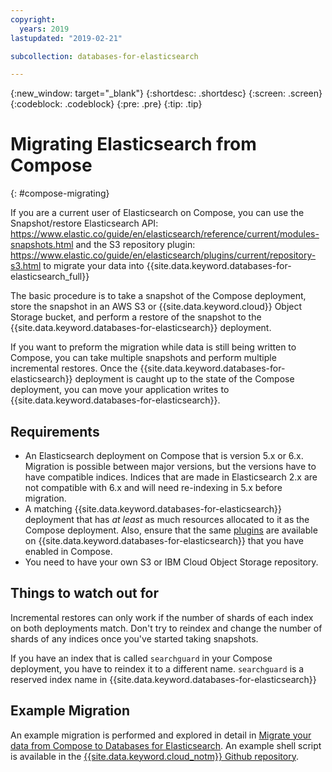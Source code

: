```yaml
---
copyright:
  years: 2019
lastupdated: "2019-02-21"

subcollection: databases-for-elasticsearch

---
```


{:new_window: target="_blank"}
{:shortdesc: .shortdesc}
{:screen: .screen}
{:codeblock: .codeblock}
{:pre: .pre}
{:tip: .tip}


# Migrating Elasticsearch from Compose
{: #compose-migrating}

If you are a current user of Elasticsearch on Compose, you can use the Snapshot/restore Elasticsearch API: https://www.elastic.co/guide/en/elasticsearch/reference/current/modules-snapshots.html
and the S3 repository plugin: https://www.elastic.co/guide/en/elasticsearch/plugins/current/repository-s3.html to migrate your data into {{site.data.keyword.databases-for-elasticsearch_full}}

The basic procedure is to take a snapshot of the Compose deployment, store the snapshot in an AWS S3 or {{site.data.keyword.cloud}} Object Storage bucket, and perform a restore of the snapshot to the {{site.data.keyword.databases-for-elasticsearch}} deployment. 

If you want to preform the migration while data is still being written to Compose, you can take multiple snapshots and perform multiple incremental restores. Once the {{site.data.keyword.databases-for-elasticsearch}} deployment is caught up to the state of the Compose deployment, you can move your application writes to {{site.data.keyword.databases-for-elasticsearch}}.

## Requirements

- An Elasticsearch deployment on Compose that is version 5.x or 6.x. Migration is possible between major versions, but the versions have to have compatible indices. Indices that are made in Elasticsearch 2.x are not compatible with 6.x and will need re-indexing in 5.x before migration.
- A matching {{site.data.keyword.databases-for-elasticsearch}} deployment that has _at least_ as much resources allocated to it as the Compose deployment. Also, ensure that the same [plugins](/docs/services/databases-for-elasticsearch?topic=databases-for-elastcisearch-plugins) are available on {{site.data.keyword.databases-for-elasticsearch}} that you have enabled in Compose.
- You need to have your own S3 or IBM Cloud Object Storage repository.

## Things to watch out for

Incremental restores can only work if the number of shards of each index on both deployments match. Don't try to reindex and change the number of shards of any indices once you've started taking snapshots.

If you have an index that is called `searchguard` in your Compose deployment, you have to reindex it to a different name. `searchguard` is a reserved index name in {{site.data.keyword.databases-for-elasticsearch}}

## Example Migration

An example migration is performed and explored in detail in [Migrate your data from Compose to Databases for Elasticsearch](https://www.ibm.com/blogs/bluemix/2019/02/a-how-to-for-migrating-elasticsearch-to-ibm-cloud-databases-for-elasticsearch/). An example shell script is available in the [{{site.data.keyword.cloud_notm}} Github repository](https://github.com/IBM-Cloud/clouddatabases-migration-examples/tree/master/elasticsearch).


